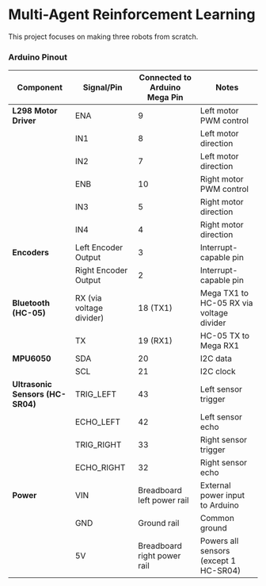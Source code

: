 
# Multi-Agent Reinforcement Learning
This project focuses on making three robots from scratch.

### Arduino Pinout

| **Component**                    | **Signal/Pin**           | **Connected to Arduino Mega Pin** | **Notes**                                |
| -------------------------------- | ------------------------ | --------------------------------- | ---------------------------------------- |
| **L298 Motor Driver**            | ENA                      | 9                                 | Left motor PWM control                   |
|                                  | IN1                      | 8                                 | Left motor direction                     |
|                                  | IN2                      | 7                                 | Left motor direction                     |
|                                  | ENB                      | 10                                | Right motor PWM control                  |
|                                  | IN3                      | 5                                 | Right motor direction                    |
|                                  | IN4                      | 4                                 | Right motor direction                    |
| **Encoders**                     | Left Encoder Output      | 3                                 | Interrupt-capable pin                    |
|                                  | Right Encoder Output     | 2                                 | Interrupt-capable pin                    |
| **Bluetooth (HC-05)**            | RX (via voltage divider) | 18 (TX1)                          | Mega TX1 to HC-05 RX via voltage divider |
|                                  | TX                       | 19 (RX1)                          | HC-05 TX to Mega RX1                     |
| **MPU6050**                      | SDA                      | 20                                | I2C data                                 |
|                                  | SCL                      | 21                                | I2C clock                                |
| **Ultrasonic Sensors (HC-SR04)** | TRIG\_LEFT               | 43                                | Left sensor trigger                      |
|                                  | ECHO\_LEFT               | 42                                | Left sensor echo                         |
|                                  | TRIG\_RIGHT              | 33                                | Right sensor trigger                     |
|                                  | ECHO\_RIGHT              | 32                                | Right sensor echo                        |
| **Power**                        | VIN                      | Breadboard left power rail        | External power input to Arduino          |
|                                  | GND                      | Ground rail                       | Common ground                            |
|                                  | 5V                       | Breadboard right power rail       | Powers all sensors (except 1 HC-SR04)    |

